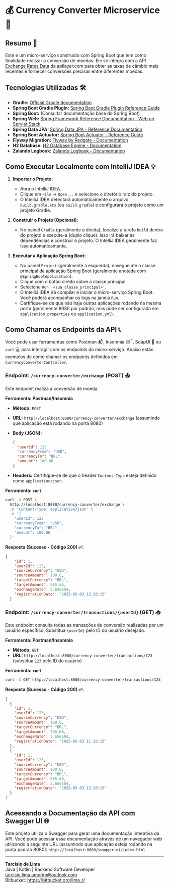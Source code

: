 # 💰 Currency Converter Microservice 🔄

## Resumo 📝

Este é um micro-serviço construído com Spring Boot que tem como finalidade realizar a conversão de moedas. Ele se integra com a API [Exchange Rates Data](https://apilayer.com/marketplace/exchangerates_data-api?utm_source=apilayermarketplace&utm_medium=featured) da apilayer.com para obter as taxas de câmbio mais recentes e fornecer conversões precisas entre diferentes moedas.

## Tecnologias Utilizadas 🛠️

* **Gradle:** [Official Gradle documentation](https://docs.gradle.org/)
* **Spring Boot Gradle Plugin:** [Spring Boot Gradle Plugin Reference Guide](https://docs.spring.io/spring-boot/docs/current/gradle-plugin/reference/htmlsingle/)
* **Spring Boot:** (Consultar documentação base do Spring Boot)
* **Spring Web:** [Spring Framework Reference Documentation - Web on Servlet Stack](https://docs.spring.io/spring-framework/reference/web.html)
* **Spring Data JPA:** [Spring Data JPA - Reference Documentation](https://spring.io/projects/spring-data-jpa)
* **Spring Boot Actuator:** [Spring Boot Actuator - Reference Guide](https://docs.spring.io/spring-boot/docs/current/reference/html/actuator.html)
* **Flyway Migration:** [Flyway by Redgate - Documentation](https://flywaydb.org/documentation/)
* **H2 Database:** [H2 Database Engine - Documentation](https://www.h2database.com/html/index.html)
* **Zalando Logbook:** [Zalando Logbook - Documentation](https://zalando.github.io/logbook/)

## Como Executar Localmente com IntelliJ IDEA 💡

1.  **Importar o Projeto:**
    * Abra o IntelliJ IDEA.
    * Clique em `File` -> `Open...` e selecione o diretório raiz do projeto.
    * O IntelliJ IDEA detectará automaticamente o arquivo `build.gradle.kts` (ou `build.gradle`) e configurará o projeto como um projeto Gradle.

2.  **Construir o Projeto (Opcional):**
    * No painel `Gradle` (geralmente à direita), localize a tarefa `build` dentro do projeto e execute-a (duplo clique). Isso irá baixar as dependências e construir o projeto. O IntelliJ IDEA geralmente faz isso automaticamente.

3.  **Executar a Aplicação Spring Boot:**
    * No painel `Project` (geralmente à esquerda), navegue até a classe principal da aplicação Spring Boot (geralmente anotada com `@SpringBootApplication`).
    * Clique com o botão direito sobre a classe principal.
    * Selecione `Run '<sua_classe_principal>'`.
    * O IntelliJ IDEA irá compilar e iniciar o micro-serviço Spring Boot. Você poderá acompanhar os logs na janela `Run`.
    * Certifique-se de que não haja outras aplicações rodando na mesma porta (geralmente 8080 por padrão, mas pode ser configurada em `application.properties` ou `application.yml`).

## Como Chamar os Endpoints da API 📞

Você pode usar ferramentas como Postman 📬, Insomnia 😴, SoapUI 🧼 ou `curl` 💻 para interagir com os endpoints do micro-serviço. Abaixo estão exemplos de como chamar os endpoints definidos em `CurrencyConverterController`.

### Endpoint: `/currency-converter/exchange` (POST) 📤

Este endpoint realiza a conversão de moeda.

**Ferramenta: Postman/Insomnia**

* **Método:** `POST`
* **URL:** `http://localhost:8080/currency-converter/exchange` (assumindo que aplicação está rodando na porta 8080)
* **Body (JSON):**

    ```json
    {
      "userId": 123
      "currencyFrom": "USD",
      "currencyTo": "BRL",
      "amount": 100.00
    }
    ```

* **Headers:** Certifique-se de que o header `Content-Type` esteja definido como `application/json`.

**Ferramenta: `curl`**

```bash
curl -X POST \
  http://localhost:8080/currency-converter/exchange \
  -H 'Content-Type: application/json' \
  -d '{
    "userId": 123
    "currencyFrom": "USD",
    "currencyTo": "BRL",
    "amount": 100.00
  }'
```

**Resposta (Sucesso - Código 200) ✅:**

```json
{
    "id": 1,
    "userId": 123,
    "sourceCurrency": "USD",
    "sourceAmount": 100.0,
    "targetCurrency": "BRL",
    "targetAmount": 565.66,
    "exchangeRate": 5.656604,
    "registrationDate": "2025-05-03 12:20:15"
  }
```

### Endpoint: `/currency-converter/transactions/{userId}` (GET) 📥

Este endpoint consulta todas as transações de conversão realizadas por um usuário específico. Substitua `{userId}` pelo ID do usuário desejado.

**Ferramenta: Postman/Insomnia**

* **Método:** `GET`
* **URL:** `http://localhost:8080/currency-converter/transactions/123` (substitua `123` pelo ID do usuário)

**Ferramenta: `curl`**

```bash
curl -X GET http://localhost:8080/currency-converter/transactions/123
```

**Resposta (Sucesso - Código 200) ✅:**

```json
[
  {
    "id": 1,
    "userId": 123,
    "sourceCurrency": "USD",
    "sourceAmount": 100.0,
    "targetCurrency": "BRL",
    "targetAmount": 565.66,
    "exchangeRate": 5.656604,
    "registrationDate": "2025-05-03 11:20:15"
  },
  {
    "id": 1,
    "userId": 123,
    "sourceCurrency": "USD",
    "sourceAmount": 100.0,
    "targetCurrency": "BRL",
    "targetAmount": 565.66,
    "exchangeRate": 5.656604,
    "registrationDate": "2025-05-03 12:20:15"
  }
]
```

## Acessando a Documentação da API com Swagger UI 🌐

Este projeto utiliza o Swagger para gerar uma documentação interativa da API. Você pode acessar essa documentação através de um navegador web utilizando a seguinte URL (assumindo que aplicação esteja rodando na porta padrão 8080): `http://localhost:8080/swagger-ui/index.html`

---
<p align="left">
  <strong>Tarcísio de Lima</strong><br>
  Java | Kotlin | Backend Software Developer<br>
  <a href="mailto:tarcisio.lima.amorim@outlook.com">tarcisio.lima.amorim@outlook.com</a><br>
  Bitbucket: <a href="https://bitbucket.org/lima_t/" target="_blank">https://bitbucket.org/lima_t/</a>
</p>